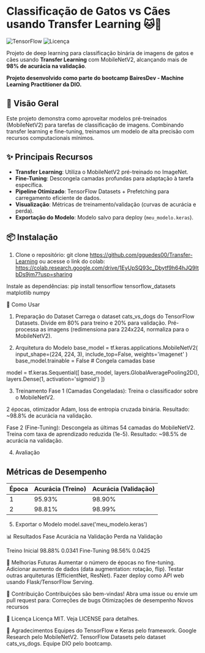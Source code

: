 # Classificação de Gatos vs Cães usando Transfer Learning 🐱🐶

![TensorFlow](https://img.shields.io/badge/TensorFlow-2.18.0-orange)
![Licença](https://img.shields.io/badge/Licen%C3%A7a-MIT-blue)

Projeto de deep learning para classificação binária de imagens de gatos e cães usando **Transfer Learning** com MobileNetV2, alcançando mais de **98% de acurácia na validação**.

**Projeto desenvolvido como parte do bootcamp BairesDev - Machine Learning Practitioner da DIO.**

## 📌 Visão Geral
Este projeto demonstra como aproveitar modelos pré-treinados (MobileNetV2) para tarefas de classificação de imagens. Combinando transfer learning e fine-tuning, treinamos um modelo de alta precisão com recursos computacionais mínimos.

## ✨ Principais Recursos
- **Transfer Learning**: Utiliza o MobileNetV2 pré-treinado no ImageNet.
- **Fine-Tuning**: Descongela camadas profundas para adaptação à tarefa específica.
- **Pipeline Otimizado**: TensorFlow Datasets + Prefetching para carregamento eficiente de dados.
- **Visualização**: Métricas de treinamento/validação (curvas de acurácia e perda).
- **Exportação do Modelo**: Modelo salvo para deploy (`meu_modelo.keras`).

## 📦 Instalação
1. Clone o repositório:
   git clone https://github.com/gguedes00/Transfer-Learning
   ou acesse o link do colab:
   https://colab.research.google.com/drive/1EyUpSQ93c_Dbytf9h64hJQ9ItbDs9jm7?usp=sharing

   
Instale as dependências:
  pip install tensorflow tensorflow_datasets matplotlib numpy

🚀 Como Usar

1. Preparação do Dataset
Carrega o dataset cats_vs_dogs do TensorFlow Datasets.
Divide em 80% para treino e 20% para validação.
Pré-processa as imagens (redimensiona para 224x224, normaliza para o MobileNetV2).

2. Arquitetura do Modelo 
base_model = tf.keras.applications.MobileNetV2(
    input_shape=(224, 224, 3),
    include_top=False,
    weights='imagenet'
)
base_model.trainable = False  # Congela camadas base

model = tf.keras.Sequential([
    base_model,
    layers.GlobalAveragePooling2D(),
    layers.Dense(1, activation='sigmoid')
])  


3. Treinamento
Fase 1 (Camadas Congeladas):
Treina o classificador sobre o MobileNetV2.

2 épocas, otimizador Adam, loss de entropia cruzada binária.
Resultado: ~98.8% de acurácia na validação.

Fase 2 (Fine-Tuning):
Descongela as últimas 54 camadas do MobileNetV2.
Treina com taxa de aprendizado reduzida (1e-5).
Resultado: ~98.5% de acurácia na validação.

4. Avaliação   

## Métricas de Desempenho
| Época | Acurácia (Treino) | Acurácia (Validação) |
|-------|-------------------|-----------------------|
| 1     | 95.93%            | 98.90%                |
| 2     | 98.81%            | 98.99%                |


5. Exportar o Modelo
  model.save('meu_modelo.keras')  

📊 Resultados
Fase	Acurácia na Validação	Perda na Validação

Treino Inicial	98.88%	0.0341
Fine-Tuning	98.56%	0.0425

🔧 Melhorias Futuras
Aumentar o número de épocas no fine-tuning.
Adicionar aumento de dados (data augmentation: rotação, flip).
Testar outras arquiteturas (EfficientNet, ResNet).
Fazer deploy como API web usando Flask/TensorFlow Serving.

🤝 Contribuição
Contribuições são bem-vindas! Abra uma issue ou envie um pull request para:
Correções de bugs
Otimizações de desempenho
Novos recursos


📜 Licença
Licença MIT. Veja LICENSE para detalhes.

🙏 Agradecimentos
Equipes do TensorFlow e Keras pelo framework.
Google Research pelo MobileNetV2.
TensorFlow Datasets pelo dataset cats_vs_dogs.
Equipe DIO pelo bootcamp.

